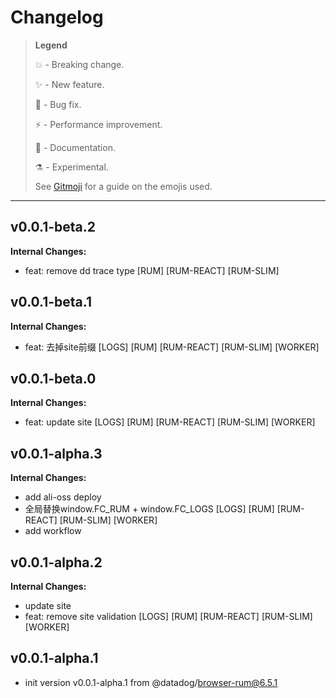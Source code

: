 # Changelog

> **Legend**
>
> 💥 - Breaking change.
>
> ✨ - New feature.
>
> 🐛 - Bug fix.
>
> ⚡️ - Performance improvement.
>
> 📝 - Documentation.
>
> ⚗ - Experimental.
>
> See [Gitmoji](https://gitmoji.dev/) for a guide on the emojis used.

---

## v0.0.1-beta.2

**Internal Changes:**

- feat: remove dd trace type [RUM] [RUM-REACT] [RUM-SLIM]

## v0.0.1-beta.1

**Internal Changes:**

- feat: 去掉site前缀 [LOGS] [RUM] [RUM-REACT] [RUM-SLIM] [WORKER]

## v0.0.1-beta.0

**Internal Changes:**

- feat: update site [LOGS] [RUM] [RUM-REACT] [RUM-SLIM] [WORKER]

## v0.0.1-alpha.3

**Internal Changes:**

- add ali-oss deploy
- 全局替换window.FC_RUM + window.FC_LOGS [LOGS] [RUM] [RUM-REACT] [RUM-SLIM] [WORKER]
- add workflow

## v0.0.1-alpha.2

**Internal Changes:**

- update site
- feat: remove site validation [LOGS] [RUM] [RUM-REACT] [RUM-SLIM] [WORKER]

## v0.0.1-alpha.1

- init version v0.0.1-alpha.1 from @datadog/browser-rum@6.5.1
